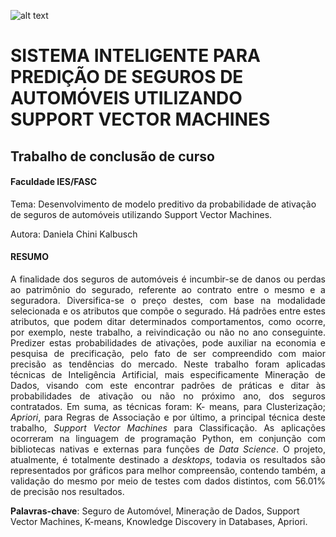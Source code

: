 ![alt text](http://www.ies.edu.br/assets/img/logo.png)

# SISTEMA INTELIGENTE PARA PREDIÇÃO DE SEGUROS DE AUTOMÓVEIS UTILIZANDO SUPPORT VECTOR MACHINES

## Trabalho de conclusão de curso
#### Faculdade IES/FASC

Tema: Desenvolvimento de modelo preditivo da probabilidade de ativação de seguros de automóveis utilizando Support Vector Machines.

Autora: Daniela Chini Kalbusch

#### RESUMO

<p align="justify">
A finalidade dos seguros de automóveis é incumbir-se de danos
ou perdas ao patrimônio do segurado, referente ao contrato entre o
mesmo e a seguradora. Diversifica-se o preço destes, com base na
modalidade selecionada e os atributos que compõe o segurado. Há
padrões entre estes atributos, que podem ditar determinados
comportamentos, como ocorre, por exemplo, neste trabalho, a
reivindicação ou não no ano conseguinte. Predizer estas probabilidades
de ativações, pode auxiliar na economia e pesquisa de precificação, pelo
fato de ser compreendido com maior precisão as tendências do mercado.
Neste trabalho foram aplicadas técnicas de Inteligência Artificial,
mais especificamente Mineração de Dados, visando com este encontrar
padrões de práticas e ditar às probabilidades de ativação ou não no
próximo ano, dos seguros contratados. Em suma, as técnicas foram: K-
  means, para Clusterização; <i>Apriori</i>, para Regras de Associação e por
último, a principal técnica deste trabalho, <i>Support Vector Machines</i> para
Classificação. As aplicações ocorreram na linguagem de programação
Python, em conjunção com bibliotecas nativas e externas para funções de
<i>Data Science</i>.
O projeto, atualmente, é totalmente destinado a <i>desktops</i>, todavia
os resultados são representados por gráficos para melhor compreensão,
contendo também, a validação do mesmo por meio de testes com dados
distintos, com 56.01% de precisão nos resultados.

</p>

**Palavras-chave**: Seguro de Automóvel, Mineração de Dados, Support
Vector Machines, K-means, Knowledge Discovery in Databases, Apriori.
